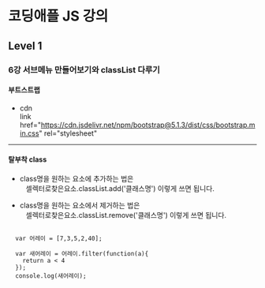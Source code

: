 # 코딩애플 JS 강의
## Level 1 
### 6강 서브메뉴 만들어보기와 classList 다루기

#### 부트스트랩 
- cdn   
link href="https://cdn.jsdelivr.net/npm/bootstrap@5.1.3/dist/css/bootstrap.min.css" rel="stylesheet"   
<script src="https://cdn.jsdelivr.net/npm/bootstrap@5.1.3/dist/js/bootstrap.bundle.min.js"></script>   
---
   
   
#### 탈부착 class 

- class명을 원하는 요소에 추가하는 법은   
&nbsp;&nbsp; 셀렉터로찾은요소.classList.add('클래스명') 이렇게 쓰면 됩니다.

- class명을 원하는 요소에서 제거하는 법은   
&nbsp;&nbsp; 셀렉터로찾은요소.classList.remove('클래스명') 이렇게 쓰면 됩니다.

<pre><code>
  var 어레이 = [7,3,5,2,40];

  var 새어레이 = 어레이.filter(function(a){
    return a < 4
  });
  console.log(새어레이);
</code></pre>   






